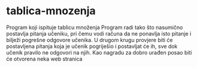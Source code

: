 # tablica-mnozenja
Program koji ispituje tablicu množenja
Program radi tako što nasumično postavlja pitanja učeniku, pri čemu vodi računa da ne ponavlja isto pitanje i bilježi pogrešne odgovore učenika.
U drugom krugu provjere biti će postavljena pitanja koja je učenik pogriješio i postavljat će ih, sve dok učenik pravilo ne odgovori na njih.
Kao nagradu za dobro urađen posao biti će otvorena neka web stranica 
